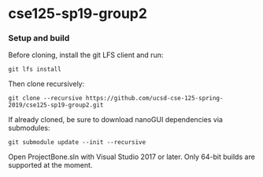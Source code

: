 # cse125-sp19-group2

### Setup and build
Before cloning, install the git LFS client and run:
```
git lfs install
```
Then clone recursively:
```
git clone --recursive https://github.com/ucsd-cse-125-spring-2019/cse125-sp19-group2.git
```
If already cloned, be sure to download nanoGUI dependencies via submodules:
```
git submodule update --init --recursive
```

Open ProjectBone.sln with Visual Studio 2017 or later. Only 64-bit builds are supported at the moment.

